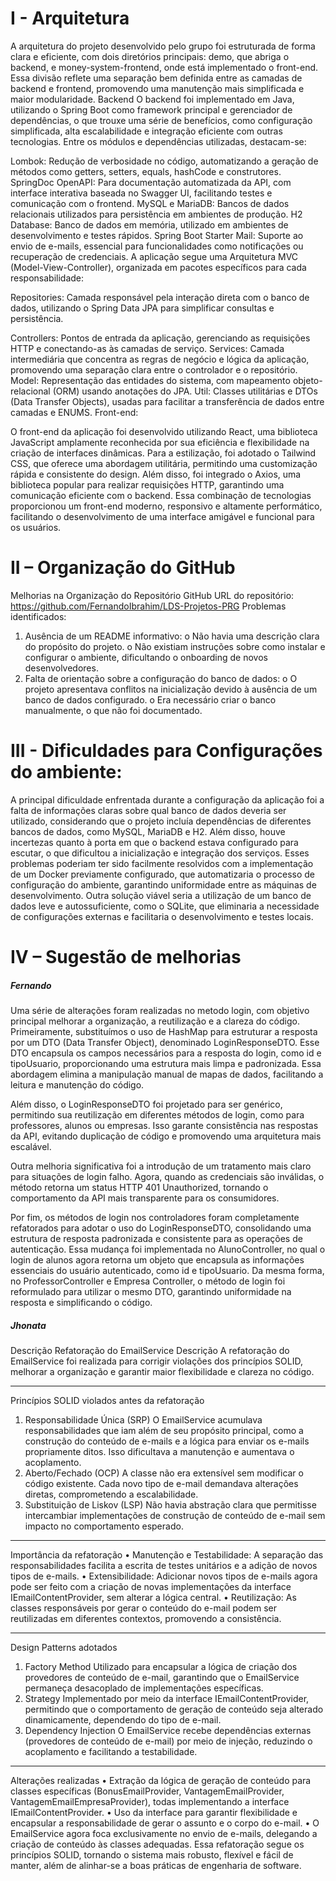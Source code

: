 # I - Arquitetura

A arquitetura do projeto desenvolvido pelo grupo foi estruturada de forma clara e eficiente, com dois diretórios principais: demo, que abriga o backend, e money-system-frontend, onde está implementado o front-end. Essa divisão reflete uma separação bem definida entre as camadas de backend e frontend, promovendo uma manutenção mais simplificada e maior modularidade.
Backend
O backend foi implementado em Java, utilizando o Spring Boot como framework principal e gerenciador de dependências, o que trouxe uma série de benefícios, como configuração simplificada, alta escalabilidade e integração eficiente com outras tecnologias. Entre os módulos e dependências utilizadas, destacam-se:

Lombok: Redução de verbosidade no código, automatizando a geração de métodos como getters, setters, equals, hashCode e construtores.
SpringDoc OpenAPI: Para documentação automatizada da API, com interface interativa baseada no Swagger UI, facilitando testes e comunicação com o frontend.
MySQL e MariaDB: Bancos de dados relacionais utilizados para persistência em ambientes de produção.
H2 Database: Banco de dados em memória, utilizado em ambientes de desenvolvimento e testes rápidos.
Spring Boot Starter Mail: Suporte ao envio de e-mails, essencial para funcionalidades como notificações ou recuperação de credenciais.
A aplicação segue uma Arquitetura MVC (Model-View-Controller), organizada em pacotes específicos para cada responsabilidade:

Repositories: Camada responsável pela interação direta com o banco de dados, utilizando o Spring Data JPA para simplificar consultas e persistência.

Controllers: Pontos de entrada da aplicação, gerenciando as requisições HTTP e conectando-as às camadas de serviço.
Services: Camada intermediária que concentra as regras de negócio e lógica da aplicação, promovendo uma separação clara entre o controlador e o repositório.
Model: Representação das entidades do sistema, com mapeamento objeto-relacional (ORM) usando anotações do JPA.
Util: Classes utilitárias e DTOs (Data Transfer Objects), usadas para facilitar a transferência de dados entre camadas e ENUMS.
Front-end:

O front-end da aplicação foi desenvolvido utilizando React, uma biblioteca JavaScript amplamente reconhecida por sua eficiência e flexibilidade na criação de interfaces dinâmicas. Para a estilização, foi adotado o Tailwind CSS, que oferece uma abordagem utilitária, permitindo uma customização rápida e consistente do design.
 Além disso, foi integrado o Axios, uma biblioteca popular para realizar requisições HTTP, garantindo uma comunicação eficiente com o backend. Essa combinação de tecnologias proporcionou um front-end moderno, responsivo e altamente performático, facilitando o desenvolvimento de uma interface amigável e funcional para os usuários.





# II – Organização do GitHub
Melhorias na Organização do Repositório GitHub
URL do repositório: https://github.com/FernandoIbrahim/LDS-Projetos-PRG
Problemas identificados:
1.	Ausência de um README informativo:
o	Não havia uma descrição clara do propósito do projeto.
o	Não existiam instruções sobre como instalar e configurar o ambiente, dificultando o onboarding de novos desenvolvedores.
2.	Falta de orientação sobre a configuração do banco de dados:
o	O projeto apresentava conflitos na inicialização devido à ausência de um banco de dados configurado.
o	Era necessário criar o banco manualmente, o que não foi documentado.

# III - Dificuldades para Configurações do ambiente:
A principal dificuldade enfrentada durante a configuração da aplicação foi a falta de informações claras sobre qual banco de dados deveria ser utilizado, considerando que o projeto incluía dependências de diferentes bancos de dados, como MySQL, MariaDB e H2. Além disso, houve incertezas quanto à porta em que o backend estava configurado para escutar, o que dificultou a inicialização e integração dos serviços.
Esses problemas poderiam ter sido facilmente resolvidos com a implementação de um Docker previamente configurado, que automatizaria o processo de configuração do ambiente, garantindo uniformidade entre as máquinas de desenvolvimento. Outra solução viável seria a utilização de um banco de dados leve e autossuficiente, como o SQLite, que eliminaria a necessidade de configurações externas e facilitaria o desenvolvimento e testes locais.


# IV – Sugestão de melhorias

##### Fernando
Uma série de alterações foram realizadas no metodo login, com objetivo principal melhorar a organização, a reutilização e a clareza do código. Primeiramente, substituímos o uso de HashMap para estruturar a resposta por um DTO (Data Transfer Object), denominado LoginResponseDTO. Esse DTO encapsula os campos necessários para a resposta do login, como id e tipoUsuario, proporcionando uma estrutura mais limpa e padronizada. Essa abordagem elimina a manipulação manual de mapas de dados, facilitando a leitura e manutenção do código.

Além disso, o LoginResponseDTO foi projetado para ser genérico, permitindo sua reutilização em diferentes métodos de login, como para professores, alunos ou empresas. Isso garante consistência nas respostas da API, evitando duplicação de código e promovendo uma arquitetura mais escalável.

Outra melhoria significativa foi a introdução de um tratamento mais claro para situações de login falho. Agora, quando as credenciais são inválidas, o método retorna um status HTTP 401 Unauthorized, tornando o comportamento da API mais transparente para os consumidores.

Por fim, os métodos de login nos controladores foram completamente refatorados para adotar o uso do LoginResponseDTO, consolidando uma estrutura de resposta padronizada e consistente para as operações de autenticação. Essa mudança foi implementada no AlunoController, no qual o login de alunos agora retorna um objeto que encapsula as informações essenciais do usuário autenticado, como id e tipoUsuario. Da mesma forma, no ProfessorController e Empresa Controller, o método de login foi reformulado para utilizar o mesmo DTO, garantindo uniformidade na resposta e simplificando o código.




##### Jhonata

Descrição
Refatoração do EmailService
Descrição
A refatoração do EmailService foi realizada para corrigir violações dos princípios SOLID, melhorar a organização e garantir maior flexibilidade e clareza no código.
________________________________________
Princípios SOLID violados antes da refatoração
1.	Responsabilidade Única (SRP)
O EmailService acumulava responsabilidades que iam além de seu propósito principal, como a construção do conteúdo de e-mails e a lógica para enviar os e-mails propriamente ditos. Isso dificultava a manutenção e aumentava o acoplamento.
2.	Aberto/Fechado (OCP)
A classe não era extensível sem modificar o código existente. Cada novo tipo de e-mail demandava alterações diretas, comprometendo a escalabilidade.
3.	Substituição de Liskov (LSP)
Não havia abstração clara que permitisse intercambiar implementações de construção de conteúdo de e-mail sem impacto no comportamento esperado.
________________________________________
Importância da refatoração
•	Manutenção e Testabilidade: A separação das responsabilidades facilita a escrita de testes unitários e a adição de novos tipos de e-mails.
•	Extensibilidade: Adicionar novos tipos de e-mails agora pode ser feito com a criação de novas implementações da interface IEmailContentProvider, sem alterar a lógica central.
•	Reutilização: As classes responsáveis por gerar o conteúdo do e-mail podem ser reutilizadas em diferentes contextos, promovendo a consistência.
________________________________________
Design Patterns adotados
1.	Factory Method
Utilizado para encapsular a lógica de criação dos provedores de conteúdo de e-mail, garantindo que o EmailService permaneça desacoplado de implementações específicas.
2.	Strategy
Implementado por meio da interface IEmailContentProvider, permitindo que o comportamento de geração de conteúdo seja alterado dinamicamente, dependendo do tipo de e-mail.
3.	Dependency Injection
O EmailService recebe dependências externas (provedores de conteúdo de e-mail) por meio de injeção, reduzindo o acoplamento e facilitando a testabilidade.
________________________________________
Alterações realizadas
•	Extração da lógica de geração de conteúdo para classes específicas (BonusEmailProvider, VantagemEmailProvider, VantagemEmailEmpresaProvider), todas implementando a interface IEmailContentProvider.
•	Uso da interface para garantir flexibilidade e encapsular a responsabilidade de gerar o assunto e o corpo do e-mail.
•	O EmailService agora foca exclusivamente no envio de e-mails, delegando a criação de conteúdo às classes adequadas.
Essa refatoração segue os princípios SOLID, tornando o sistema mais robusto, flexível e fácil de manter, além de alinhar-se a boas práticas de engenharia de software.
